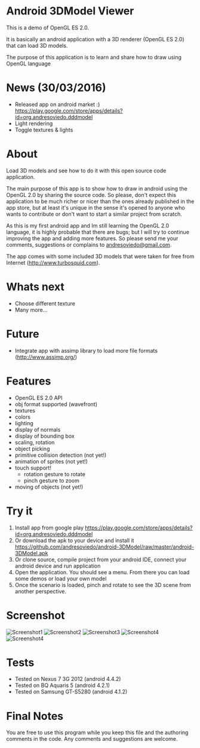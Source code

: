 Android 3DModel Viewer
======================

This is a demo of OpenGL ES 2.0. 

It is basically an android application with a 3D renderer (OpenGL ES 2.0) that can load 3D models.

The purpose of this application is to learn and share how to draw using OpenGL language


News (30/03/2016)
=================

* Released app on android market :) https://play.google.com/store/apps/details?id=org.andresoviedo.dddmodel
* Light rendering
* Toggle textures & lights

About
=====

Load 3D models and see how to do it with this open source code application.

The main purpose of this app is to show how to draw in android using the OpenGL 2.0 by sharing the source code. 
So please, don't expect this application to be much richer or nicer than the ones already published in the app store, 
but at least it's unique in the sense it's opened to anyone who wants to contribute or don't want to start a similar 
project from scratch.

As this is my first android app and Im still learning the OpenGL 2.0 language, it is highly probable that there are bugs; 
but I will try to continue improving the app and adding more features. So please send me your comments, suggestions or 
complains to andresoviedo@gmail.com.

The app comes with some included 3D models that were taken for free from Internet (http://www.turbosquid.com).


Whats next
==========

* Choose different texture
* Many more... 


Future
======

* Integrate app with assimp library to load more file formats (http://www.assimp.org/) 


Features
========

  - OpenGL ES 2.0 API
  - obj format supported (wavefront)
  - textures
  - colors
  - lighting
  - display of normals
  - display of bounding box 
  - scaling, rotation
  - object picking
  - primitive collision detection (not yet!) 
  - animation of sprites (not yet!)
  - touch support!
    * rotation gesture to rotate
    * pinch gesture to zoom
  - moving of objects (not yet!)


Try it
======

  1. Install app from google play https://play.google.com/store/apps/details?id=org.andresoviedo.dddmodel
  1. Or download the apk to your device and install it https://github.com/andresoviedo/android-3DModel/raw/master/android-3DModel.apk
  1. Or clone source, compile project from your android IDE, connect your android device and run application 
  2. Open the application. You should see a menu. From there you can load some demos or load your own model
  3. Once the scenario is loaded, pinch and rotate to see the 3D scene from another perspective. 


Screenshot
==========

![Screenshot1](https://github.com/andresoviedo/android-3DModel/blob/master/screenshots/screenshot1.png)
![Screenshot2](https://github.com/andresoviedo/android-3DModel/blob/master/screenshots/screenshot2.png)
![Screenshot3](https://github.com/andresoviedo/android-3DModel/blob/master/screenshots/screenshot3.png)
![Screenshot4](https://github.com/andresoviedo/android-3DModel/blob/master/screenshots/screenshot4.png)
![Screenshot4](https://github.com/andresoviedo/android-3DModel/blob/master/screenshots/screenshot5.png)


Tests
=====

  - Tested on Nexus 7 3G 2012 (android 4.4.2)
  - Tested on BQ Aquaris 5 (android 4.2.1)
  - Tested on Samsung GT-S5280 (android 4.1.2)


Final Notes
===========

You are free to use this program while you keep this file and the authoring comments in the code.
Any comments and suggestions are welcome.